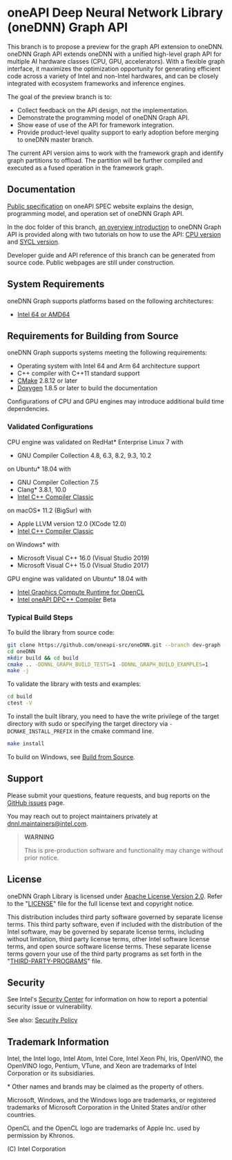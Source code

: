 oneAPI Deep Neural Network Library (oneDNN) Graph API
===========================================

This branch is to propose a preview for the graph API extension to oneDNN.
oneDNN Graph API extends oneDNN with a unified high-level graph API for multiple
AI hardware classes (CPU, GPU, accelerators). With a flexible graph interface,
it maximizes the optimization opportunity for generating efficient code across a
variety of Intel and non-Intel hardwares, and can be closely integrated with
ecosystem frameworks and inference engines.

The goal of the preview branch is to:

* Collect feedback on the API design, not the implementation.
* Demonstrate the programming model of oneDNN Graph API.
* Show ease of use of the API for framework integration.
* Provide product-level quality support to early adoption before merging to
  oneDNN master branch.

The current API version aims to work with the framework graph and identify graph
partitions to offload. The partition will be further compiled and executed as a
fused operation in the framework graph.

## Documentation

[Public specification](https://spec.oneapi.com/onednn-graph/latest/index.html)
on oneAPI SPEC website explains the design, programming model, and operation set
of oneDNN Graph API.

In the doc folder of this branch, [an overview introduction](doc/README.md) to
oneDNN Graph API is provided along with two tutorials on how to use the API:
[CPU version](doc/programming_model/cpu_programming.md) and [SYCL
version](doc/programming_model/sycl_get_started.md).

Developer guide and API reference of this branch can be generated from source
code. Public webpages are still under construction.

## System Requirements

oneDNN Graph supports platforms based on the following architectures:

* [Intel 64 or AMD64](https://en.wikipedia.org/wiki/X86-64)

## Requirements for Building from Source

oneDNN Graph supports systems meeting the following requirements:

* Operating system with Intel 64 and Arm 64 architecture support
* C++ compiler with C++11 standard support
* [CMake](https://cmake.org/download/) 2.8.12 or later
* [Doxygen](http://www.doxygen.nl/download.html#srcbin) 1.8.5 or later to build
  the documentation

Configurations of CPU and GPU engines may introduce additional build time
dependencies.

### Validated Configurations

CPU engine was validated on RedHat* Enterprise Linux 7 with

* GNU Compiler Collection 4.8, 6.3, 8.2, 9.3, 10.2

on Ubuntu* 18.04 with

* GNU Compiler Collection 7.5
* Clang\* 3.8.1, 10.0
* [Intel C++ Compiler Classic](https://software.intel.com/content/www/us/en/develop/tools/oneapi/hpc-toolkit.html)

on macOS* 11.2 (BigSur) with

* Apple LLVM version 12.0 (XCode 12.0)
* [Intel C++ Compiler Classic](https://software.intel.com/content/www/us/en/develop/tools/oneapi/hpc-toolkit.html)

on Windows* with

* Microsoft Visual C++ 16.0 (Visual Studio 2019)
* Microsoft Visual C++ 15.0 (Visual Studio 2017)

GPU engine was validated on Ubuntu* 18.04 with

* [Intel Graphics Compute Runtime for OpenCL](https://github.com/intel/compute-runtime/releases)
* [Intel oneAPI DPC++ Compiler](https://software.intel.com/en-us/oneapi/dpc-compiler)
  Beta

### Typical Build Steps

To build the library from source code:

```bash
git clone https://github.com/oneapi-src/oneDNN.git --branch dev-graph --recursive
cd oneDNN
mkdir build && cd build
cmake .. -DDNNL_GRAPH_BUILD_TESTS=1 -DDNNL_GRAPH_BUILD_EXAMPLES=1
make -j
```

To validate the library with tests and examples:

```bash
cd build
ctest -V
```

To install the built library, you need to have the write privilege of the target
directory with sudo or specifying the target directory via
`-DCMAKE_INSTALL_PREFIX` in the cmake command line.

```bash
make install
```

To build on Windows, see [Build from Source](./doc/build/build.md#Windows).

## Support

Please submit your questions, feature requests, and bug reports on the
[GitHub issues](https://github.com/oneapi-src/oneDNN/issues) page.

You may reach out to project maintainers privately
at dnnl.maintainers@intel.com.

> **WARNING**
>
> This is pre-production software and functionality may change without prior
> notice.

## License

oneDNN Graph Library is licensed under [Apache License Version 2.0](LICENSE).
Refer to the "[LICENSE](LICENSE)" file for the full license text and copyright
notice.

This distribution includes third party software governed by separate license
terms. This third party software, even if included with the distribution of the
Intel software, may be governed by separate license terms, including without
limitation, third party license terms, other Intel software license terms, and
open source software license terms. These separate license terms govern your use
of the third party programs as set forth in the
"[THIRD-PARTY-PROGRAMS](THIRD-PARTY-PROGRAMS)" file.

## Security

See Intel's [Security Center](https://www.intel.com/content/www/us/en/security-center/default.html)
for information on how to report a potential security issue or vulnerability.

See also: [Security Policy](SECURITY.md)

## Trademark Information

Intel, the Intel logo, Intel Atom, Intel Core, Intel Xeon Phi, Iris, OpenVINO,
the OpenVINO logo, Pentium, VTune, and Xeon are trademarks of Intel Corporation
or its subsidiaries.

\* Other names and brands may be claimed as the property of others.

Microsoft, Windows, and the Windows logo are trademarks, or registered
trademarks of Microsoft Corporation in the United States and/or other
countries.

OpenCL and the OpenCL logo are trademarks of Apple Inc. used by permission by
Khronos.

(C) Intel Corporation
